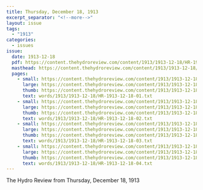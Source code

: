 ```yaml
---
title: Thursday, December 18, 1913
excerpt_separator: "<!--more-->"
layout: issue
tags:
  - "1913"
categories:
  - issues
issue:
  date: 1913-12-18
  pdf: https://content.thehydroreview.com/content/1913/1913-12-18/HR-1913-12-18.pdf
  masthead: https://content.thehydroreview.com/content/1913/1913-12-18/masthead/HR-1913-12-18.jpg
  pages:
    - small: https://content.thehydroreview.com/content/1913/1913-12-18/small/HR-1913-12-18-01.jpg
      large: https://content.thehydroreview.com/content/1913/1913-12-18/large/HR-1913-12-18-01.jpg
      thumb: https://content.thehydroreview.com/content/1913/1913-12-18/thumbnails/HR-1913-12-18-01.jpg
      text: words/1913/1913-12-18/HR-1913-12-18-01.txt
    - small: https://content.thehydroreview.com/content/1913/1913-12-18/small/HR-1913-12-18-02.jpg
      large: https://content.thehydroreview.com/content/1913/1913-12-18/large/HR-1913-12-18-02.jpg
      thumb: https://content.thehydroreview.com/content/1913/1913-12-18/thumbnails/HR-1913-12-18-02.jpg
      text: words/1913/1913-12-18/HR-1913-12-18-02.txt
    - small: https://content.thehydroreview.com/content/1913/1913-12-18/small/HR-1913-12-18-03.jpg
      large: https://content.thehydroreview.com/content/1913/1913-12-18/large/HR-1913-12-18-03.jpg
      thumb: https://content.thehydroreview.com/content/1913/1913-12-18/thumbnails/HR-1913-12-18-03.jpg
      text: words/1913/1913-12-18/HR-1913-12-18-03.txt
    - small: https://content.thehydroreview.com/content/1913/1913-12-18/small/HR-1913-12-18-04.jpg
      large: https://content.thehydroreview.com/content/1913/1913-12-18/large/HR-1913-12-18-04.jpg
      thumb: https://content.thehydroreview.com/content/1913/1913-12-18/thumbnails/HR-1913-12-18-04.jpg
      text: words/1913/1913-12-18/HR-1913-12-18-04.txt
---
```


The Hydro Review from Thursday, December 18, 1913

<!--more-->

